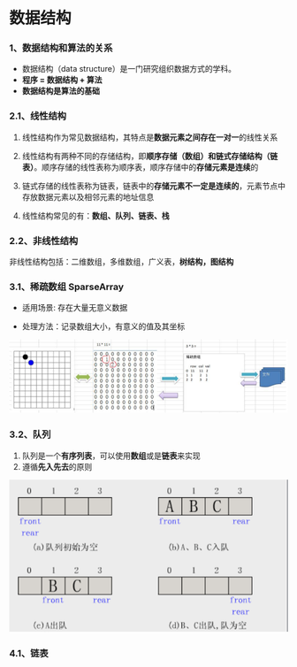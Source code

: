 # 数据结构

### 1、数据结构和算法的关系

* 数据结构（data structure）是一门研究组织数据方式的学科。
* **程序 = 数据结构 + 算法**
* **数据结构是算法的基础**



### 2.1、线性结构

1. 线性结构作为常见数据结构，其特点是**数据元素之间存在一对一**的线性关系

2. 线性结构有两种不同的存储结构，即**顺序存储（数组）和链式存储结构（链表）**。顺序存储的线性表称为顺序表，顺序存储中的**存储元素是连续**的

3. 链式存储的线性表称为链表，链表中的**存储元素不一定是连续的**，元素节点中存放数据元素以及相邻元素的地址信息

4. 线性结构常见的有：**数组、队列、链表、栈**



### 2.2、非线性结构

​	非线性结构包括：二维数组，多维数组，广义表，**树结构，图结构**



### 3.1、稀疏数组 SparseArray

* 适用场景: 存在大量无意义数据

* 处理方法：记录数组大小，有意义的值及其坐标

![3.1.1](./images/3.1-1.png)



### 3.2、队列

1. 队列是一个**有序列表**，可以使用**数组**或是**链表**来实现
2. 遵循**先入先去**的原则

![3.2.1](./images/3.2-1.jpg)



### 4.1、链表

